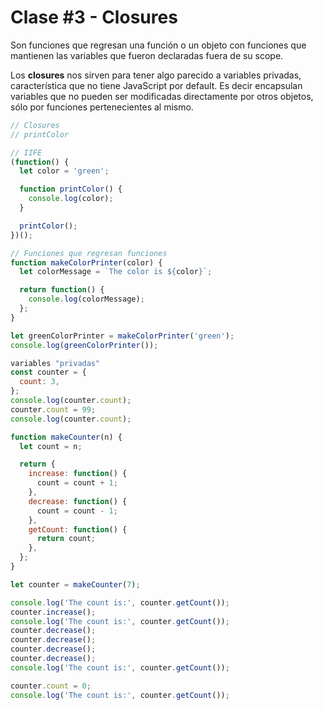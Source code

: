 # Clase #3 - Closures

Son funciones que regresan una función o un objeto con funciones que mantienen las variables que fueron declaradas fuera de su scope.

Los **closures** nos sirven para tener algo parecido a variables privadas, característica que no tiene JavaScript por default. Es decir encapsulan variables que no pueden ser modificadas directamente por otros objetos, sólo por funciones pertenecientes al mismo.

```js
// Closures
// printColor

// IIFE
(function() {
  let color = 'green';

  function printColor() {
    console.log(color);
  }

  printColor();
})();

// Funciones que regresan funciones
function makeColorPrinter(color) {
  let colorMessage = `The color is ${color}`;

  return function() {
    console.log(colorMessage);
  };
}

let greenColorPrinter = makeColorPrinter('green');
console.log(greenColorPrinter());

variables "privadas"
const counter = {
  count: 3,
};
console.log(counter.count);
counter.count = 99;
console.log(counter.count);

function makeCounter(n) {
  let count = n;

  return {
    increase: function() {
      count = count + 1;
    },
    decrease: function() {
      count = count - 1;
    },
    getCount: function() {
      return count;
    },
  };
}

let counter = makeCounter(7);

console.log('The count is:', counter.getCount());
counter.increase();
console.log('The count is:', counter.getCount());
counter.decrease();
counter.decrease();
counter.decrease();
counter.decrease();
console.log('The count is:', counter.getCount());

counter.count = 0;
console.log('The count is:', counter.getCount());
```
